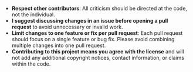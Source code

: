 - **Respect other contributors**: All criticism should be directed at the code, not the individual.
- **I suggest discussing changes in an issue before opening a pull request** to avoid unnecessary or invalid work.
- **Limit changes to one feature or fix per pull request**: Each pull request should focus on a single feature or bug fix. Please avoid combining multiple changes into one pull request.
- **Contributing to this project means you agree with the license** and will not add any additional copyright notices, contact information, or claims within the code.
